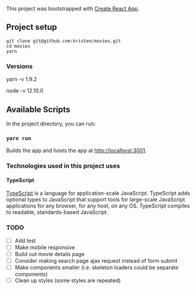 This project was bootstrapped with [Create React App](https://github.com/facebook/create-react-app).

## Project setup

```
git clone git@github.com:kristen/movies.git
cd movies
yarn
```

### Versions

yarn -v
1.9.2

node -v
12.10.0

## Available Scripts

In the project directory, you can run:

### `yarn run`

Builds the app and hosts the app at [http://localhost:3001](http://localhost:3001).

### Technologies used in this project uses

#### TypeScript

[TypeScript](https://github.com/microsoft/TypeScript) is a language for application-scale JavaScript.
TypeScript adds optional types to JavaScript that support tools for large-scale JavaScript applications for any browser,
for any host, on any OS. TypeScript compiles to readable, standards-based JavaScript.

### TODO

- [ ] Add test
- [ ] Make mobile responsive
- [ ] Build out movie details page
- [ ] Consider making search page ajax request instead of form submit
- [ ] Make components smaller (i.e. skeleton loaders could be separate components)
- [ ] Clean up styles (some styles are repeated)
